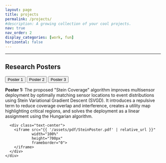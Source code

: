 ```yaml
---
layout: page
title: projects
permalink: /projects/
#description: A growing collection of your cool projects.
nav: true
nav_order: 2
display_categories: [work, fun]
horizontal: false
---
```

---


<!-- title -->
<h2 class="mt-4">Research Posters</h2>


<!-- Poster navigation buttons -->
<div class="d-flex justify-content-center mb-3">
  <button class="btn btn-sm btn-primary mx-1" onclick="showPoster('poster1')" id="btn-poster1">Poster 1</button>
  <button class="btn btn-sm btn-outline-primary mx-1" onclick="showPoster('poster2')" id="btn-poster2">Poster 2</button>
  <button class="btn btn-sm btn-outline-primary mx-1" onclick="showPoster('poster3')" id="btn-poster3">Poster 3</button>
</div>

<!-- Poster 1 (Shown by default) -->
<div id="poster1" class="poster-content">
  <div class="row mt-3">
    <div class="col-12">
      <p><strong>Poster 1:</strong> The proposed "Stein Coverage" algorithm improves multisensor deployment by optimally matching sensor locations to event distributions using Stein Variational Gradient Descent (SVGD). It introduces a repulsive term to reduce coverage overlap and interference, creates a utility map highlighting critical regions, and solves the deployment as a linear assignment using the Hungarian algorithm.</p>
      
      <div class="text-center">
        <iframe src="{{ '/assets/pdf/SteinPoster.pdf' | relative_url }}" 
                width="100%" 
                height="700px" 
                frameborder="0">
        </iframe>
      </div>
    </div>
  </div>
</div>

<!-- Poster 2 (Initially Hidden) -->
<div id="poster2" class="poster-content" style="display: none;">
  <div class="row mt-3">
    <div class="col-12">
      <p><strong>Poster 2:</strong> This poster and paper considers a multi-sensor service matching deployment problem over a set of discrete target points that populate a finite flat surface. The service can be event detection among targets using a vision sensor or an acoustic receiver, video surveillance for target monitoring, or providing wireless coverage to the targets. The quality-of-service (QoS) of the sensors is spatially nonuniform and can be anisotropic. The sensors are heterogeneous in the sense that their QoS distribution over their sensing footprint is not the same.</p>
      <p>The objective is to determine the sensor's best deployment position and orientation such that the collective multi-sensor QoS distribution matches the spread of the targets in the environment as closely as possible.</p>
      
      <div class="text-center">
        {% include figure.liquid 
           path="assets/img/ECC2023.jpg"
           title="Multi-sensor service matching deployment" 
           class="img-fluid rounded z-depth-1"
        %}
      </div>
    </div>
  </div>
</div>

<!-- Poster 3 (Initially Hidden) -->
<div id="poster3" class="poster-content" style="display: none;">
  <div class="row mt-3">
    <div class="col-12">
      <p><strong>Poster 3:</strong> This poster presents a pipeline and a framework for distributed deployment and path planning for multiple UAVs with the goal of surveying open surface minefields. We want to use UAVs to help us determine the deformation in the strata of the open surface minefields inorder to predict natural disasters like landslides from causing loss of human life and other resources.</p>
      
      <div class="text-center">
        {% include figure.liquid 
           path="assets/img/NSF_IIT_UCI.jpg"
           title="UAV path planning for minefield surveying" 
           class="img-fluid rounded z-depth-1"
        %}
      </div>
    </div>
  </div>
</div>

<!-- JavaScript to handle poster switching -->
<script>
  function showPoster(posterID) {
    // Hide all posters
    document.querySelectorAll('.poster-content').forEach(function(poster) {
      poster.style.display = 'none';
    });
    
    // Reset all buttons to outline style
    document.querySelectorAll('[id^="btn-poster"]').forEach(function(btn) {
      btn.className = 'btn btn-sm btn-outline-primary mx-1';
    });
    
    // Show selected poster
    document.getElementById(posterID).style.display = 'block';
    
    // Highlight current button
    document.getElementById('btn-' + posterID).className = 'btn btn-sm btn-primary mx-1';
  }
</script>




<h2 class="mt-4">Video Demos</h2>

<!-- Video Demo section -->
<div class="container mt-3">
  <div class="row">
    <!-- Video 1 -->
     <div class="col-md-6 mb-4">
      <div class="card">
        <div class="card-body">
          <h5 class="card-title">Robot Follower using YOLO</h5>
          <div class="embed-responsive embed-responsive-16by9">
            <iframe class="embed-responsive-item" 
                    src="https://www.youtube.com/embed/c7BVYvfMQGg" 
                    allowfullscreen>
            </iframe>
          </div>
          <p class="card-text mt-2">
            We used You only look once (YOLO), a real-time object detector for a tracking problem. The robot tracks the human and follows the human using a simple controller
          </p>
        </div>
      </div>
    </div>
    
    <!-- Video 2 -->
    <div class="col-md-6 mb-4">
  <div class="card">
    <div class="card-body">
      <h5 class="card-title">Robot Teleoperation using Hand Gestures : </h5>
      <div class="embed-responsive embed-responsive-16by9">
        <iframe class="embed-responsive-item" 
                src="https://www.youtube.com/embed/63KGr5Yohog" 
                allowfullscreen>
        </iframe>
      </div>
      <p class="card-text mt-2">
        We propose to classify simple Human Hand Gestures (Go, Right, Left) using Ultra-Wide Band(UWB) sensor data. This project integrates machine learning techniques for potential robotic applications
      </p>
    </div>
  </div>
</div>
  </div>

  <div class="row">
    <!-- Video 3 -->
    <div class="col-md-6 mb-4">
      <div class="card">
        <div class="card-body">
          <h5 class="card-title">YouTube Demo</h5>
          <div class="embed-responsive embed-responsive-16by9">
            <iframe class="embed-responsive-item" 
                    src="https://www.youtube.com/embed/DV956ZV1Nyk" 
                    allowfullscreen>
            </iframe>
          </div>
          <p class="card-text mt-2">
            YouTube demonstration of our research results.
          </p>
        </div>
      </div>
    </div>
    
    
  </div>
</div>

<div class="projects">





<div class="projects">

